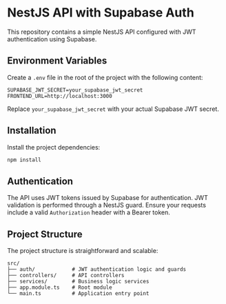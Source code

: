 # NestJS API with Supabase Auth

This repository contains a simple NestJS API configured with JWT authentication using Supabase.

## Environment Variables

Create a `.env` file in the root of the project with the following content:

```env
SUPABASE_JWT_SECRET=your_supabase_jwt_secret
FRONTEND_URL=http://localhost:3000
```

Replace `your_supabase_jwt_secret` with your actual Supabase JWT secret.

## Installation

Install the project dependencies:

```bash
npm install
```

## Authentication

The API uses JWT tokens issued by Supabase for authentication. JWT validation is performed through a NestJS guard. Ensure your requests include a valid `Authorization` header with a Bearer token.

## Project Structure

The project structure is straightforward and scalable:

```
src/
├── auth/            # JWT authentication logic and guards
├── controllers/     # API controllers
├── services/        # Business logic services
├── app.module.ts    # Root module
└── main.ts          # Application entry point
```
